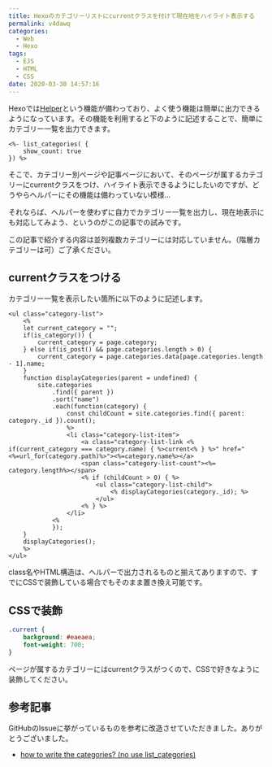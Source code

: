 ```yaml
---
title: Hexoのカテゴリーリストにcurrentクラスを付けて現在地をハイライト表示する
permalink: v4dawq
categories:
  - Web
  - Hexo
tags:
  - EJS
  - HTML
  - CSS
date: 2020-03-30 14:57:16
---
```


Hexoでは[Helper](https://hexo.io/api/helper)という機能が備わっており、よく使う機能は簡単に出力できるようになっています。その機能を利用すると下のように記述することで、簡単にカテゴリー一覧を出力できます。

```ejs
<%- list_categories( {
    show_count: true
}) %>
```
そこで、カテゴリー別ページや記事ページにおいて、そのページが属するカテゴリーにcurrentクラスをつけ、ハイライト表示できるようにしたいのですが、どうやらヘルパーにその機能は備わっていない模様...

それならば、ヘルパーを使わずに自力でカテゴリー一覧を出力し、現在地表示にも対応してみよう、というのがこの記事での試みです。


<div class="warning">
この記事で紹介する内容は並列複数カテゴリーには対応していません。（階層カテゴリーは可）ご了承ください。
</div>

## currentクラスをつける

カテゴリー一覧を表示したい箇所に以下のように記述します。

``` ejs
<ul class="category-list">
    <%
    let current_category = "";
    if(is_category()) {
        current_category = page.category;
    } else if(is_post() && page.categories.length > 0) {
        current_category = page.categories.data[page.categories.length - 1].name;
    }
    function displayCategories(parent = undefined) {
        site.categories
            .find({ parent })
            .sort("name")
            .each(function(category) {
                const childCount = site.categories.find({ parent: category._id }).count();
                %>
                <li class="category-list-item">
                    <a class="category-list-link <% if(current_category === category.name) { %>current<% } %>" href="<%=url_for(category.path)%>"><%=category.name%></a>
                    <span class="category-list-count"><%= category.length%></span>
                    <% if (childCount > 0) { %>
                        <ul class="category-list-child">
                            <% displayCategories(category._id); %>
                        </ul>
                    <% } %>
                </li>
            <%
            });
    }
    displayCategories();
    %>
</ul>
```

class名やHTML構造は、ヘルパーで出力されるものと揃えてありますので、すでにCSSで装飾している場合でもそのまま置き換え可能です。

## CSSで装飾

```css
.current {
    background: #eaeaea;
    font-weight: 700;
}
```

ページが属するカテゴリーにはcurrentクラスがつくので、CSSで好きなように装飾してください。

## 参考記事

GitHubのIssueに挙がっているものを参考に改造させていただきました。ありがとうございました。

- [how to write the categories? (no use list_categories)](https://github.com/hexojs/hexo/issues/3588)
